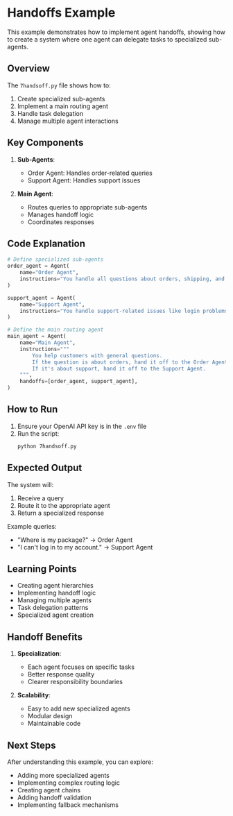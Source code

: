 # Handoffs Example

This example demonstrates how to implement agent handoffs, showing how to create a system where one agent can delegate tasks to specialized sub-agents.

## Overview

The `7handsoff.py` file shows how to:
1. Create specialized sub-agents
2. Implement a main routing agent
3. Handle task delegation
4. Manage multiple agent interactions

## Key Components

1. **Sub-Agents**:
   - Order Agent: Handles order-related queries
   - Support Agent: Handles support issues

2. **Main Agent**:
   - Routes queries to appropriate sub-agents
   - Manages handoff logic
   - Coordinates responses

## Code Explanation

```python
# Define specialized sub-agents
order_agent = Agent(
    name="Order Agent",
    instructions="You handle all questions about orders, shipping, and delivery.",
)

support_agent = Agent(
    name="Support Agent",
    instructions="You handle support-related issues like login problems or account settings.",
)

# Define the main routing agent
main_agent = Agent(
    name="Main Agent",
    instructions="""
        You help customers with general questions.
        If the question is about orders, hand it off to the Order Agent.
        If it's about support, hand it off to the Support Agent.
    """,
    handoffs=[order_agent, support_agent],
)
```

## How to Run

1. Ensure your OpenAI API key is in the `.env` file
2. Run the script:
   ```bash
   python 7handsoff.py
   ```

## Expected Output

The system will:
1. Receive a query
2. Route it to the appropriate agent
3. Return a specialized response

Example queries:
- "Where is my package?" → Order Agent
- "I can't log in to my account." → Support Agent

## Learning Points

- Creating agent hierarchies
- Implementing handoff logic
- Managing multiple agents
- Task delegation patterns
- Specialized agent creation

## Handoff Benefits

1. **Specialization**:
   - Each agent focuses on specific tasks
   - Better response quality
   - Clearer responsibility boundaries

2. **Scalability**:
   - Easy to add new specialized agents
   - Modular design
   - Maintainable code

## Next Steps

After understanding this example, you can explore:
- Adding more specialized agents
- Implementing complex routing logic
- Creating agent chains
- Adding handoff validation
- Implementing fallback mechanisms 